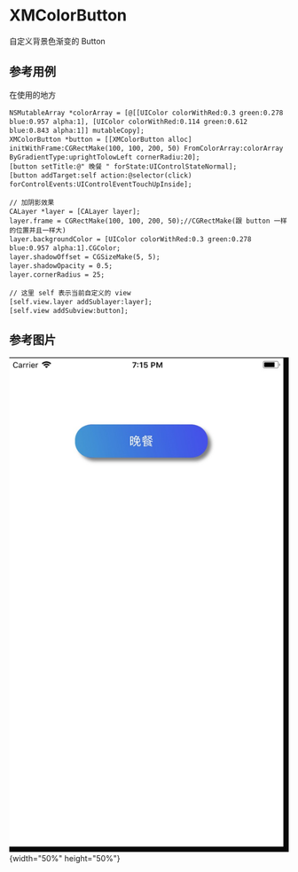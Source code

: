 # XMColorButton
自定义背景色渐变的 Button

## 参考用例

在使用的地方
    
    NSMutableArray *colorArray = [@[[UIColor colorWithRed:0.3 green:0.278 blue:0.957 alpha:1], [UIColor colorWithRed:0.114 green:0.612 blue:0.843 alpha:1]] mutableCopy];
    XMColorButton *button = [[XMColorButton alloc] initWithFrame:CGRectMake(100, 100, 200, 50) FromColorArray:colorArray ByGradientType:uprightTolowLeft cornerRadiu:20]; 
    [button setTitle:@" 晚餐 " forState:UIControlStateNormal];
    [button addTarget:self action:@selector(click) forControlEvents:UIControlEventTouchUpInside];
    
    // 加阴影效果
    CALayer *layer = [CALayer layer];
    layer.frame = CGRectMake(100, 100, 200, 50);//CGRectMake(跟 button 一样的位置并且一样大)
    layer.backgroundColor = [UIColor colorWithRed:0.3 green:0.278 blue:0.957 alpha:1].CGColor;
    layer.shadowOffset = CGSizeMake(5, 5);
    layer.shadowOpacity = 0.5;
    layer.cornerRadius = 25;
    
    // 这里 self 表示当前自定义的 view
    [self.view.layer addSublayer:layer];
    [self.view addSubview:button];


## 参考图片
![image](https://github.com/XinMingZhou/XMColorButton/blob/master/colorButton.png){width="50%" height="50%"}
